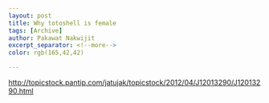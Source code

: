 ```yaml
---
layout: post
title: Why totoshell is female
tags: [Archive]
author: Pakawat Nakwijit
excerpt_separator: <!--more-->
color: rgb(165,42,42)

---
```


http://topicstock.pantip.com/jatujak/topicstock/2012/04/J12013290/J12013290.html